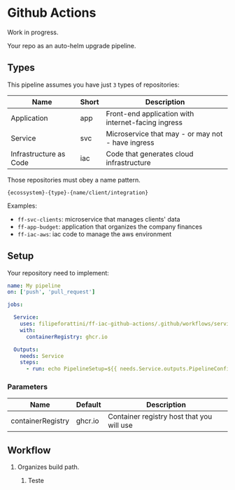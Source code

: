# Github Actions

Work in progress.

Your repo as an auto-helm upgrade pipeline.

## Types

This pipeline assumes you have just `3` types of repositories:

| Name | Short | Description |
| --- | --- | --- |
| Application | app | Front-end application with internet-facing ingress |
| Service | svc | Microservice that may - or may not - have ingress |
| Infrastructure as Code | iac | Code that generates cloud infrastructure |

Those repositories must obey a name pattern.

`{ecossystem}-{type}-{name/client/integration}`

Examples:

- `ff-svc-clients`: microservice that manages clients' data
- `ff-app-budget`: application that organizes the company finances
- `ff-iac-aws`: iac code to manage the aws environment

## Setup

Your repository need to implement:

```yml
name: My pipeline
on: ['push', 'pull_request']

jobs:

  Service:
    uses: filipeforattini/ff-iac-github-actions/.github/workflows/service.yml@main
    with:
      containerRegistry: ghcr.io

  Outputs:
    needs: Service
    steps:
      - run: echo PipelineSetup=${{ needs.Service.outputs.PipelineConfig }}
```

### Parameters

| Name | Default | Description |
| --- | --- | --- |
| containerRegistry | ghcr.io | Container registry host that you will use |

## Workflow

1. Organizes build path.
    
    1. Teste 
